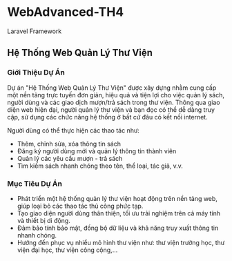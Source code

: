 # WebAdvanced-TH4
Laravel Framework

## **Hệ Thống Web Quản Lý Thư Viện**

### **Giới Thiệu Dự Án**
Dự án "Hệ Thống Web Quản Lý Thư Viện" được xây dựng nhằm cung cấp một nền tảng trực tuyến đơn giản, hiệu quả và tiện lợi cho việc quản lý sách, người dùng và các giao dịch mượn/trả sách trong thư viện. Thông qua giao diện web hiện đại, người quản lý thư viện và bạn đọc có thể dễ dàng truy cập, sử dụng các chức năng hệ thống ở bất cứ đâu có kết nối internet.

Người dùng có thể thực hiện các thao tác như:
- Thêm, chỉnh sửa, xóa thông tin sách
- Đăng ký người dùng mới và quản lý thông tin thành viên
- Quản lý các yêu cầu mượn - trả sách
- Tìm kiếm sách nhanh chóng theo tên, thể loại, tác giả, v.v.

### **Mục Tiêu Dự Án**
- Phát triển một hệ thống quản lý thư viện hoạt động trên nền tảng web, giúp loại bỏ các thao tác thủ công phức tạp.
- Tạo giao diện người dùng thân thiện, tối ưu trải nghiệm trên cả máy tính và thiết bị di động.
- Đảm bảo tính bảo mật, đồng bộ dữ liệu và khả năng truy xuất thông tin nhanh chóng.
- Hướng đến phục vụ nhiều mô hình thư viện như: thư viện trường học, thư viện đại học, thư viện công cộng,…
